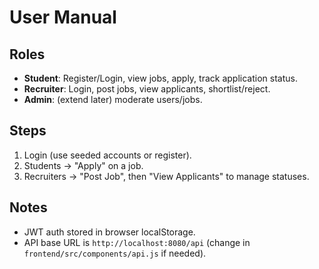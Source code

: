 # User Manual

## Roles
- **Student**: Register/Login, view jobs, apply, track application status.
- **Recruiter**: Login, post jobs, view applicants, shortlist/reject.
- **Admin**: (extend later) moderate users/jobs.

## Steps
1. Login (use seeded accounts or register).
2. Students -> "Apply" on a job.
3. Recruiters -> "Post Job", then "View Applicants" to manage statuses.

## Notes
- JWT auth stored in browser localStorage.
- API base URL is `http://localhost:8080/api` (change in `frontend/src/components/api.js` if needed).
